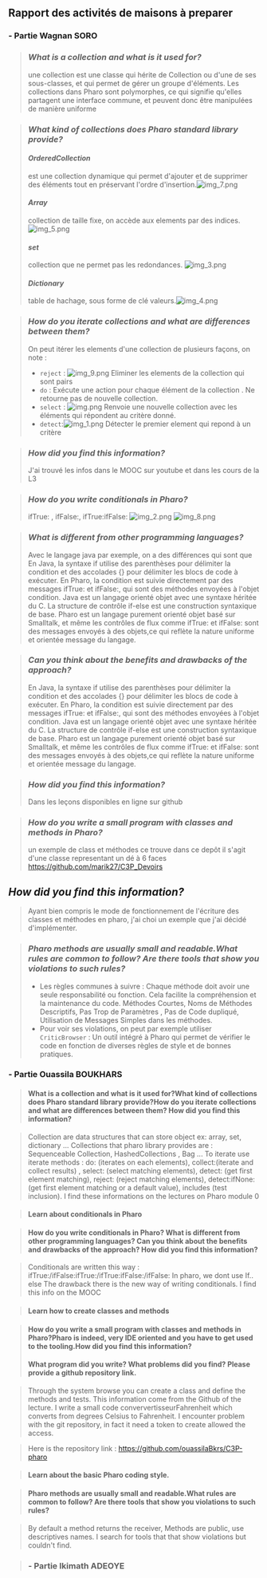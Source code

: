 ## Rapport des activités de maisons à preparer

### - Partie Wagnan SORO

> ### _What is a collection and what is it used for?_
> une collection est une classe qui hérite de Collection ou d'une de ses sous-classes, et qui permet de gérer un groupe d'éléments. Les collections dans Pharo sont polymorphes, ce qui signifie qu'elles partagent une interface commune, et peuvent donc être manipulées de manière uniforme

> ### _What kind of collections does Pharo standard library provide?_
> #### _OrderedCollection_
> est une collection dynamique qui permet d'ajouter et de supprimer des éléments tout en préservant l'ordre d'insertion.![img_7.png](img_7.png)
> #### _Array_
> collection de taille fixe, on accède aux elements par des indices.![img_5.png](img_5.png)
> #### _set_
> collection que ne permet pas les redondances. ![img_3.png](img_3.png)
> #### _Dictionary_
> table de hachage, sous forme de clé valeurs.![img_4.png](img_4.png)

>### _How do you iterate collections and what are differences between them?_
>On peut itérer les elements d'une collection de plusieurs façons, on note :
> * `reject` : ![img_9.png](img_9.png) Eliminer les elements de la collection qui sont pairs
> * `do` : Exécute une action pour chaque élément de la collection          . Ne retourne pas de nouvelle collection.
> * `select` : ![img.png](img.png) Renvoie une nouvelle collection avec les éléments qui répondent au critère donné.
> * `detect`:![img_1.png](img_1.png) Détecter le premier element qui repond à un critère

>### _How did you find this information?_
> J'ai trouvé les infos dans le MOOC sur youtube et dans les cours de la L3

>### _How do you write conditionals in Pharo?_
> ifTrue: , ifFalse:, ifTrue:ifFalse:
> ![img_2.png](img_2.png)
> ![img_8.png](img_8.png)

>### _What is different from other programming languages?_
> Avec le langage java par exemple, on a des différences qui sont que
En Java, la syntaxe if utilise des parenthèses pour délimiter la condition et des accolades {} pour délimiter les blocs de code à exécuter.
En Pharo, la condition est suivie directement par des messages ifTrue: et ifFalse:, qui sont des méthodes envoyées à l'objet condition.
Java est un langage orienté objet avec une syntaxe héritée du C. La structure de contrôle if-else est une construction syntaxique de base.
Pharo est un langage purement orienté objet basé sur Smalltalk, et même les contrôles de flux comme ifTrue: et ifFalse: sont des messages envoyés à des objets,ce qui reflète la nature uniforme et orientée message du langage.

>### _Can you think about the benefits and drawbacks of the approach?_
> En Java, la syntaxe if utilise des parenthèses pour délimiter la condition et des accolades {} pour délimiter les blocs de code à exécuter.
    En Pharo, la condition est suivie directement par des messages ifTrue: et ifFalse:, qui sont des méthodes envoyées à l'objet condition.
    Java est un langage orienté objet avec une syntaxe héritée du C. La structure de contrôle if-else est une construction syntaxique de base.
    Pharo est un langage purement orienté objet basé sur Smalltalk, et même les contrôles de flux comme ifTrue: et ifFalse: sont des messages envoyés à des objets,ce qui reflète la nature uniforme et orientée message du langage.

>### _How did you find this information?_
> Dans les leçons disponibles en ligne sur github

>### _How do you write a small program with classes and methods in Pharo?_
> un exemple de class et méthodes ce trouve dans ce depôt
> il s'agit d'une classe representant un dé à 6 faces
> https://github.com/marik27/C3P_Devoirs

## _How did you find this information?_
> Ayant bien compris le mode de fonctionnement de l'écriture des classes et méthodes en pharo, j'ai choi un exemple que j'ai décidé d'implémenter.

>### _Pharo methods are usually small and readable.What rules are common to follow? Are there tools that show you violations to such rules?_
> * Les règles communes à suivre : 
> Chaque méthode doit avoir une seule responsabilité ou fonction. Cela facilite la compréhension et la maintenance du code.
 Méthodes Courtes, Noms de Méthodes Descriptifs, Pas Trop de Paramètres , Pas de Code dupliqué, Utilisation de Messages Simples dans les méthodes.
> * Pour voir ses violations, on peut par exemple utiliser `CriticBrowser` : Un outil intégré à Pharo qui permet de vérifier le code en fonction de diverses règles de style et de bonnes pratiques.

### - Partie Ouassila BOUKHARS


>#### What is a collection and what is it used for?What kind of collections does Pharo standard library provide?How do you iterate collections and what are differences between them? How did you find this information?

>Collection are data structures that can store object ex: array, set, dictionary ...
Collections that pharo library provides are : Sequenceable Collection, HashedCollections , Bag ...
To iterate use  iterate methods : do: (iterates on each elements), collect:(iterate and collect results) , select: (select matching elements), detect: (get first element matching), reject: (reject matching elements), detect:ifNone: (get first element matching or a default
value), includes (test inclusion).
I find these informations on the lectures on Pharo module 0


>#### Learn about conditionals in Pharo

>#### How do you write conditionals in Pharo? What is different from other programming languages? Can you think about the benefits and drawbacks of the approach? How did you find this information?

>Conditionals  are written this way : ifTrue:/ifFalse:ifTrue:/ifTrue:ifFalse:/ifFalse:
In pharo, we dont use If.. else
The drawback there  is the new way of writing conditionals.
I find this info on the MOOC


>#### Learn how to create classes and methods

>#### How do you write a small program with classes and methods in Pharo?Pharo is indeed, very IDE oriented and you have to get used to the tooling.How did you find this information?
>#### What program did you write? What problems did you find? Please provide a github repository link.


>Through the system browse you can create a class and define the  methods and tests. This information come from the Github of the lecture.
I write a small code conververtisseurFahrenheit which converts from degrees Celsius to Fahrenheit.
I encounter problem with the git repository, in fact it need a token to create allowed the access.

>Here is the repository link : https://github.com/ouassilaBkrs/C3P-pharo

>#### Learn about the basic Pharo coding style.

>#### Pharo methods are usually small and readable.What rules are common to follow? Are there tools that show you violations to such rules?

>By default a method returns the receiver, Methods are public, use descriptives names.
I search for tools that that show violations  but  couldn't find.


> ### - Partie Ikimath ADEOYE
>
>
>
>
